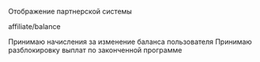 Отображение партнерской системы

affiliate/balance

Принимаю начисления за изменение баланса пользователя
Принимаю разблокировку выплат по законченной программе
